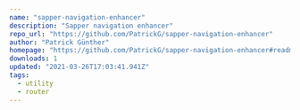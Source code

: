 ```yaml
---
name: "sapper-navigation-enhancer"
description: "Sapper navigation enhancer"
repo_url: "https://github.com/PatrickG/sapper-navigation-enhancer"
author: "Patrick Günther"
homepage: "https://github.com/PatrickG/sapper-navigation-enhancer#readme"
downloads: 1
updated: "2021-03-26T17:03:41.941Z"
tags: 
  - utility
  - router
---
```

